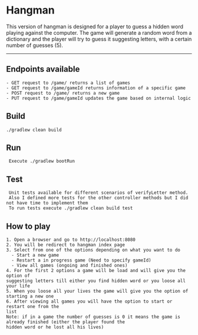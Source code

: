 # Hangman
This version of hangman is designed for a player to guess a hidden word playing against the computer. The game will
generate a random word from a dictionary and the player will try to guess it suggesting letters, with a certain number
of guesses (5).

----------

Endpoints available
-------------
    - GET request to /game/ returns a list of games
    - GET request to /game/gameId returns information of a specific game
    - POST request to /game/ returns a new game
    - PUT request to /game/gameId updates the game based on internal logic

Build
-------------
    ./gradlew clean build

Run
-------------
     Execute ./gradlew bootRun

Test
-------------
     Unit tests available for different scenarios of verifyLetter method.
     Also I defined more tests for the other controller methods but I did not have time to implement them
     To run tests execute ./gradlew clean build test

How to play
-------------
    1. Open a browser and go to http://localhost:8080
    2. You will be redirect to hangman index page
    3. Select from one of the options depending on what you want to do
      - Start a new game
      - Restart a in progress game (Need to specify gameId)
      - View all games (ongoing and finished ones)
    4. For the first 2 options a game will be load and will give you the option of
    suggesting letters till either you find hidden word or you loose all your life
    5. When you loose all your lives the game will give you the option of starting a new one
    6. After viewing all games you will have the option to start or restart one from the
    list
    Note: if in a game the number of guesses is 0 it means the game is already finished (either the player found the
    hidden word or he lost all his lives)